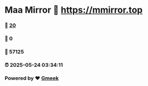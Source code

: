 # Maa Mirror :link: https://mmirror.top 
### :page_facing_up: [20](https://mmirror.top/tag.html) 
### :speech_balloon: 0 
### :hibiscus: 57125 
### :alarm_clock: 2025-05-24 03:34:11 
### Powered by :heart: [Gmeek](https://github.com/Meekdai/Gmeek)
